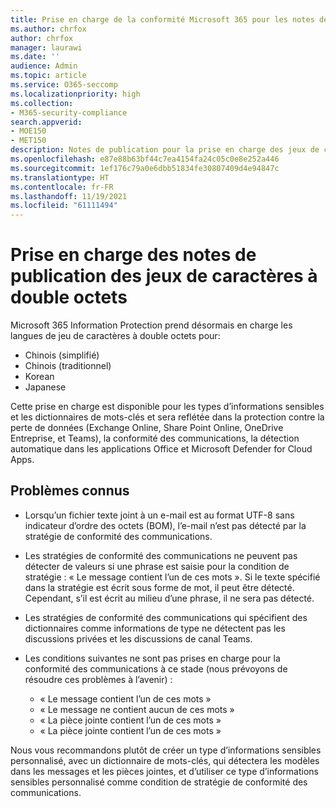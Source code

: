 ```yaml
---
title: Prise en charge de la conformité Microsoft 365 pour les notes de publication de caractères à double octets (préversion)
ms.author: chrfox
author: chrfox
manager: laurawi
ms.date: ''
audience: Admin
ms.topic: article
ms.service: O365-seccomp
ms.localizationpriority: high
ms.collection:
- M365-security-compliance
search.appverid:
- MOE150
- MET150
description: Notes de publication pour la prise en charge des jeux de caractères à double octets.
ms.openlocfilehash: e87e88b63bf44c7ea4154fa24c05c0e8e252a446
ms.sourcegitcommit: 1ef176c79a0e6dbb51834fe30807409d4e94847c
ms.translationtype: HT
ms.contentlocale: fr-FR
ms.lasthandoff: 11/19/2021
ms.locfileid: "61111494"
---
```

# <a name="support-for-double-byte-character-set-release-notes"></a>Prise en charge des notes de publication des jeux de caractères à double octets

 Microsoft 365 Information Protection prend désormais en charge les langues de jeu de caractères à double octets pour:

- Chinois (simplifié)
- Chinois (traditionnel)
- Korean
- Japanese

Cette prise en charge est disponible pour les types d’informations sensibles et les dictionnaires de mots-clés et sera reflétée dans la protection contre la perte de données (Exchange Online, Share Point Online, OneDrive Entreprise, et Teams), la conformité des communications, la détection automatique dans les applications Office et Microsoft Defender for Cloud Apps.

## <a name="known-issues"></a>Problèmes connus

- Lorsqu’un fichier texte joint à un e-mail est au format UTF-8 sans indicateur d’ordre des octets (BOM), l’e-mail n’est pas détecté par la stratégie de conformité des communications.

- Les stratégies de conformité des communications ne peuvent pas détecter de valeurs si une phrase est saisie pour la condition de stratégie : « Le message contient l’un de ces mots ». Si le texte spécifié dans la stratégie est écrit sous forme de mot, il peut être détecté. Cependant, s’il est écrit au milieu d’une phrase, il ne sera pas détecté.

- Les stratégies de conformité des communications qui spécifient des dictionnaires comme informations de type ne détectent pas les discussions privées et les discussions de canal Teams.

- Les conditions suivantes ne sont pas prises en charge pour la conformité des communications à ce stade (nous prévoyons de résoudre ces problèmes à l’avenir) : 
  - « Le message contient l’un de ces mots »
  - « Le message ne contient aucun de ces mots »
  - « La pièce jointe contient l’un de ces mots »
  - « La pièce jointe contient l’un de ces mots »

Nous vous recommandons plutôt de créer un type d’informations sensibles personnalisé, avec un dictionnaire de mots-clés, qui détectera les modèles dans les messages et les pièces jointes, et d’utiliser ce type d’informations sensibles personnalisé comme condition de stratégie de conformité des communications.
